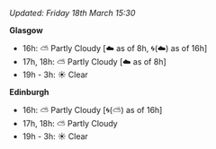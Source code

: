 *Updated: Friday 18th March 15:30*

**Glasgow**

* 16h: :partly_sunny: Partly Cloudy [:cloud: as of 8h, :cyclone:(:cloud:) as of 16h]
* 17h, 18h: :partly_sunny: Partly Cloudy [:cloud: as of 8h]
* 19h - 3h: :sunny: Clear

**Edinburgh**

* 16h: :partly_sunny: Partly Cloudy [:cyclone:(:partly_sunny:) as of 16h]
* 17h, 18h: :partly_sunny: Partly Cloudy
* 19h - 3h: :sunny: Clear
